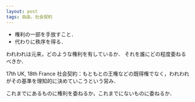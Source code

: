 ```yaml
---
layout: post
tags: 自由，社会契約
---
```


+ 権利の一部を手放すこと．
+ 代わりに秩序を得る．

われわれは元来，どのような権利を有しているか．
それを誰にどの程度委ねるべきか．

17th UK, 18th France 社会契約：もともとの王権などの既得権でなく，われわれがその基準を理知的に決めていこうという営み．

これまでにあるものに権利を委ねるか，これまでにないものに委ねるか．